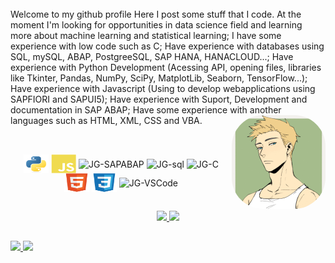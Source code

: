 <div><br>
  Welcome to my github profile
  Here I post some stuff that I code.
  At the moment I'm looking for opportunities in data science field and learning more about machine learning and statistical learning;
  I have some experience with low code such as C;
  Have experience with databases using SQL, mySQL, ABAP, PostgreeSQL, SAP HANA, HANACLOUD...;
  Have experience with Python Development (Acessing API, opening files, libraries like Tkinter, Pandas, NumPy, SciPy, MatplotLib, Seaborn, TensorFlow...);
  Have experience with Javascript (Using to develop webapplications using SAPFIORI and SAPUI5);
  Have experience with Suport, Development and documentation in SAP ABAP;
  Have some experience with another languages such as HTML, XML, CSS and VBA.
  <img align="right" alt="JG-gif" height="150" style="border-radius:50px;" src="https://github.com/JGsouzaa/JGsouzaa/blob/main/picasion.com_7ee3b6d759a244d063fb29152247cc1e.gif">
</div>

##

<div align="center" style="display: inline_block"><br>
  <img align="center" alt="JG-Python" height="30" width="40" src="https://raw.githubusercontent.com/devicons/devicon/master/icons/python/python-original.svg">
  <img align="center" alt="JG-Js" height="30" width="40" src="https://raw.githubusercontent.com/devicons/devicon/master/icons/javascript/javascript-plain.svg">
  <img align="center" alt="JG-SAPABAP" height="30" width="60" src="https://upload.wikimedia.org/wikipedia/commons/5/59/SAP_2011_logo.svg">
  <img align="center" alt="JG-sql" height="30" width="40" src="https://cdn.jsdelivr.net/gh/devicons/devicon/icons/postgresql/postgresql-original.svg">
  <img align="center" alt="JG-C" height="30" width="40" src="https://cdn.jsdelivr.net/gh/devicons/devicon/icons/c/c-original.svg"/>
  <img align="center" alt="JG-HTML" height="30" width="40" src="https://raw.githubusercontent.com/devicons/devicon/master/icons/html5/html5-original.svg">
  <img align="center" alt="JG-CSS" height="30" width="40" src="https://raw.githubusercontent.com/devicons/devicon/master/icons/css3/css3-original.svg">
  <img align="center" alt="JG-VSCode" height="30" width="40" src="https://cdn.jsdelivr.net/gh/devicons/devicon/icons/vscode/vscode-original.svg"/>
</div>

##

<div align="center">
  <a href="https://github.com/JGsouzaa">
  <img height="180em" src="https://github-readme-stats.vercel.app/api?username=JGsouzaa&show_icons=true&theme=merko&include_all_commits=true&count_private=true"/>
  <img height="180em" src="https://github-readme-stats.vercel.app/api/top-langs/?username=JGsouzaa&layout=compact&langs_count=7&theme=merko"/>
</div>
  
##
  
<div> 
  <a href = "mailto:jgabriel.souza11@gmail.com"><img src="https://img.shields.io/badge/-Gmail-%23333?style=for-the-badge&logo=gmail&logoColor=white" target="_blank">
  <a href="https://www.linkedin.com/in/jo%C3%A3o-gabriel-de-souza-316106141/" target="_blank"><img src="https://img.shields.io/badge/-LinkedIn-%230077B5?style=for-the-badge&logo=linkedin&logoColor=white" target="_blank"></a>  
</div>

##
  
<!--
**JGsouzaa/JGsouzaa** is a ✨ _special_ ✨ repository because its `README.md` (this file) appears on your GitHub profile.

Here are some ideas to get you started:

- 🔭 I’m currently working on ...
- 🌱 I’m currently learning ...
- 👯 I’m looking to collaborate on ...
- 🤔 I’m looking for help with ...
- 💬 Ask me about ...
- 📫 How to reach me: ...
- 😄 Pronouns: ...
- ⚡ Fun fact: ...
-->
